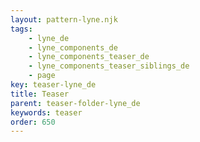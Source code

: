 ```yaml
---
layout: pattern-lyne.njk
tags: 
    - lyne_de
    - lyne_components_de
    - lyne_components_teaser_de
    - lyne_components_teaser_siblings_de
    - page
key: teaser-lyne_de
title: Teaser
parent: teaser-folder-lyne_de
keywords: teaser
order: 650
---
```

